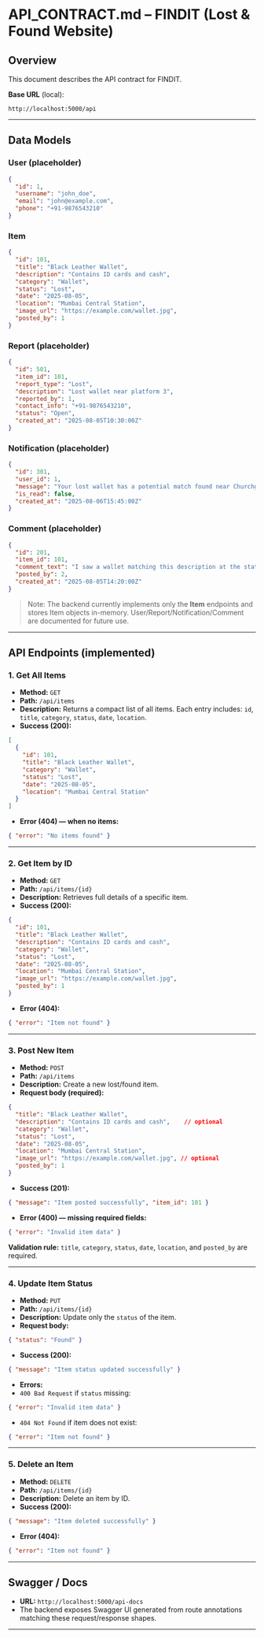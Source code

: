 # API_CONTRACT.md – FINDIT (Lost & Found Website)

## Overview
This document describes the API contract for FINDIT.

**Base URL** (local):
```
http://localhost:5000/api
```

---

## Data Models

### User (placeholder)
```json
{
  "id": 1,
  "username": "john_doe",
  "email": "john@example.com",
  "phone": "+91-9876543210"
}
```

### Item
```json
{
  "id": 101,
  "title": "Black Leather Wallet",
  "description": "Contains ID cards and cash",
  "category": "Wallet",
  "status": "Lost",
  "date": "2025-08-05",
  "location": "Mumbai Central Station",
  "image_url": "https://example.com/wallet.jpg",
  "posted_by": 1
}
```

### Report (placeholder)
```json
{
  "id": 501,
  "item_id": 101,
  "report_type": "Lost",
  "description": "Lost wallet near platform 3",
  "reported_by": 1,
  "contact_info": "+91-9876543210",
  "status": "Open",
  "created_at": "2025-08-05T10:30:00Z"
}
```

### Notification (placeholder)
```json
{
  "id": 301,
  "user_id": 1,
  "message": "Your lost wallet has a potential match found near Churchgate Station",
  "is_read": false,
  "created_at": "2025-08-06T15:45:00Z"
}
```

### Comment (placeholder)
```json
{
  "id": 201,
  "item_id": 101,
  "comment_text": "I saw a wallet matching this description at the station help desk.",
  "posted_by": 2,
  "created_at": "2025-08-05T14:20:00Z"
}
```

> Note: The backend currently implements only the **Item** endpoints and stores Item objects in-memory. User/Report/Notification/Comment are documented for future use.

---

## API Endpoints (implemented)

### 1. Get All Items
- **Method:** `GET`
- **Path:** `/api/items`
- **Description:** Returns a compact list of all items. Each entry includes: `id`, `title`, `category`, `status`, `date`, `location`.
- **Success (200):**
```json
[
  {
    "id": 101,
    "title": "Black Leather Wallet",
    "category": "Wallet",
    "status": "Lost",
    "date": "2025-08-05",
    "location": "Mumbai Central Station"
  }
]
```
- **Error (404) — when no items:**
```json
{ "error": "No items found" }
```

---

### 2. Get Item by ID
- **Method:** `GET`
- **Path:** `/api/items/{id}`
- **Description:** Retrieves full details of a specific item.
- **Success (200):**
```json
{
  "id": 101,
  "title": "Black Leather Wallet",
  "description": "Contains ID cards and cash",
  "category": "Wallet",
  "status": "Lost",
  "date": "2025-08-05",
  "location": "Mumbai Central Station",
  "image_url": "https://example.com/wallet.jpg",
  "posted_by": 1
}
```
- **Error (404):**
```json
{ "error": "Item not found" }
```

---

### 3. Post New Item
- **Method:** `POST`
- **Path:** `/api/items`
- **Description:** Create a new lost/found item.
- **Request body (required):**
```json
{
  "title": "Black Leather Wallet",
  "description": "Contains ID cards and cash",    // optional
  "category": "Wallet",
  "status": "Lost",
  "date": "2025-08-05",
  "location": "Mumbai Central Station",
  "image_url": "https://example.com/wallet.jpg", // optional
  "posted_by": 1
}
```
- **Success (201):**
```json
{ "message": "Item posted successfully", "item_id": 101 }
```
- **Error (400) — missing required fields:**
```json
{ "error": "Invalid item data" }
```

**Validation rule:** `title`, `category`, `status`, `date`, `location`, and `posted_by` are required.

---

### 4. Update Item Status
- **Method:** `PUT`
- **Path:** `/api/items/{id}`
- **Description:** Update only the `status` of the item.
- **Request body:**
```json
{ "status": "Found" }
```
- **Success (200):**
```json
{ "message": "Item status updated successfully" }
```
- **Errors:**
- `400 Bad Request` if `status` missing:
```json
{ "error": "Invalid item data" }
```
- `404 Not Found` if item does not exist:
```json
{ "error": "Item not found" }
```

---

### 5. Delete an Item
- **Method:** `DELETE`
- **Path:** `/api/items/{id}`
- **Description:** Delete an item by ID.
- **Success (200):**
```json
{ "message": "Item deleted successfully" }
```
- **Error (404):**
```json
{ "error": "Item not found" }
```

---

## Swagger / Docs
- **URL:** `http://localhost:5000/api-docs`
- The backend exposes Swagger UI generated from route annotations matching these request/response shapes.

---


